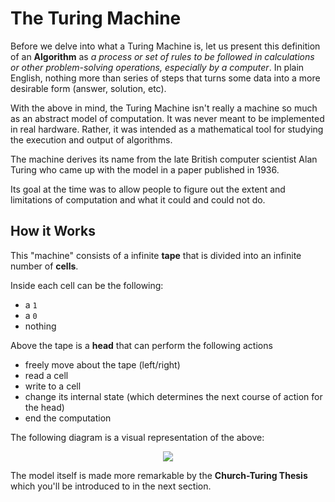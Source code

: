 # The Turing Machine

Before we delve into what a Turing Machine is, let us present this definition of an __Algorithm__ as *a process or set of rules to be followed in calculations or other problem-solving operations, especially by a computer*. In plain English, nothing more than series of steps that turns some data into a more desirable form (answer, solution, etc).

With the above in mind, the Turing Machine isn't really a machine so much as an abstract model of computation. It was never meant to be implemented in real hardware. Rather, it was intended as a mathematical tool for studying the execution and output of algorithms.

The machine derives its name from the late British computer scientist Alan Turing who came up with the model in a paper published in 1936.

Its goal at the time was to allow people to figure out the extent and limitations of computation and what it could and could not do.

## How it Works

This "machine" consists of a infinite __tape__ that is divided into an infinite number of __cells__.

Inside each cell can be the following:
* a `1`
* a `0`
* nothing

Above the tape is a __head__ that can perform the following actions
* freely move about the tape (left/right)
* read a cell
* write to a cell
* change its internal state (which determines the next course of action for the head)
* end the computation

The following diagram is a visual representation of the above:

<p align="center">
  <img  src="/Classical-Computation/Turing-Machine/turing-machine.png">
</p>

The model itself is made more remarkable by the __Church-Turing Thesis__ which you'll be introduced to in the next section.